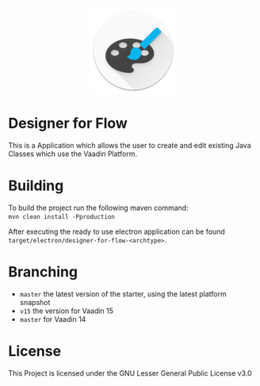 <p align="center"><img src="https://github.com/appreciated/designer-for-flow/blob/master/logo-floating-low.png">
<br>
  <h1>Designer for Flow</h1>
</p>    

This is a Application which allows the user to create and edit existing Java Classes which use the Vaadin Platform.    

# Building
To build the project run the following maven command:  
`mvn clean install -Pproduction` 

After executing the ready to use electron application can be found `target/electron/designer-for-flow-<archtype>`.

# Branching

* `master` the latest version of the starter, using the latest platform snapshot
* `v15` the version for Vaadin 15
* `master` for Vaadin 14

# License

This Project is licensed under the GNU Lesser General Public License v3.0

